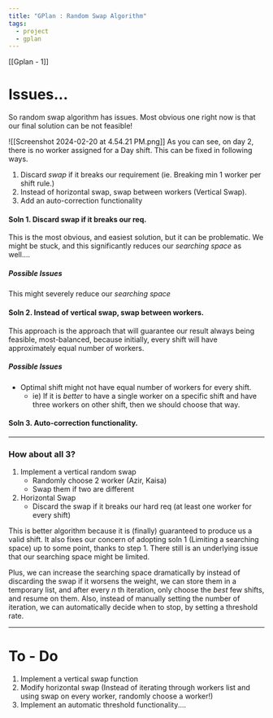 ```yaml
---
title: "GPlan : Random Swap Algorithm"
tags:
  - project
  - gplan
---
```



[[Gplan - 1]]
# Issues...
So random swap algorithm has issues. Most obvious one right now is that our final solution can be not feasible!

![[Screenshot 2024-02-20 at 4.54.21 PM.png]]
As you can see, on day 2, there is no worker assigned for a Day shift. This can be fixed in following ways.
1. Discard *swap* if it breaks our requirement (ie. Breaking min 1 worker per shift rule.)
2. Instead of horizontal swap, swap between workers (Vertical Swap).
3. Add an auto-correction functionality

#### Soln 1. Discard swap if it breaks our req.
This is the most obvious, and easiest solution, but it can be problematic. We might be stuck, and this significantly reduces our *searching space* as well....
##### Possible Issues
This might severely reduce our *searching space*

#### Soln 2. Instead of vertical swap, swap between workers.
This approach is the approach that will guarantee our result always being feasible, most-balanced, because initially, every shift will have approximately equal number of workers.
##### Possible Issues
- Optimal shift might not have equal number of workers for every shift. 
	- ie) If it is *better* to have a single worker on a specific shift and have three workers on other shift, then we should choose that way.
#### Soln 3. Auto-correction functionality.



---
### How about all 3?
1. Implement a vertical random swap 
	- Randomly choose 2 worker (Azir, Kaisa)
	- Swap them if two are different
2. Horizontal Swap
	- Discard the swap if it breaks our hard req (at least one worker for every shift)

This is better algorithm because it is (finally) guaranteed to produce us a valid shift. It also fixes our concern of adopting soln 1 (Limiting a searching space) up to some point, thanks to step 1. There still is an underlying issue that our searching space might be limited.

Plus, we can increase the searching space dramatically by instead of discarding the swap if it worsens the weight, we can store them in a temporary list, and after every $n$ th iteration, only choose the *best* few shifts, and resume on them.
Also, instead of manually setting the number of iteration, we can automatically decide when to stop, by setting a threshold rate.

----
# To - Do
1. Implement a vertical swap function
2. Modify horizontal swap (Instead of iterating through workers list and using swap on every worker, randomly choose a worker!)
3. Implement an automatic threshold functionality....